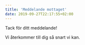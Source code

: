 ```yaml
---
title: 'Meddelande mottaget'
date: 2019-09-27T22:17:55+02:00
---
```


<p class="text-center">Tack för ditt meddelande!</p>
<p class="text-center">Vi återkommer till dig så snart vi kan.</p>
